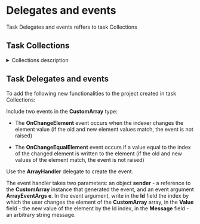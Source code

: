 # Delegates and events

Task Delegates and events reffers to task Collections

## Task Collections
<details><summary>Collections description</summary>

To create generic type **CustomArray** – one dimensional array with random index range 

**CustomArray** is a collection – array of random type values with fixed length and with an original index that is specified by the user. 

Example 1: an array of 20 elements length, array values – symbols, index starts with 18. 

Example 2: an array of 10 elements length, array values – objects of class Animals, index starts with -5. 

Values of random type can be located in the array, custom first index and the number of elements in the array should be specified while creating. The length and range of indexes cannot be changed after creating. Values of array elements can be set while creating the array and later with the help of the indexer. 

Initial and finite index, array length, array elements in the form of standard array Array that starts with 0 can be obtained from the array. 

**CustomArray** should be able to use operator foreach and other constructions that are oriented to the presence of numerator in class. 

In **CustomArray** implementation of the following functionality is required: 

- Creating of empty user array with specified first index and specified number of elements. 
- Creating of user array based on standard existing array or other collection. 
- Creating of an array with the specified first index based on the values of the array params. 
- Receiving first, last indexes, length, values in form of standard array with first index 0. 
- Access to writing and reading element based on a predetermined correct index. 
- Generating exceptions, specified in xml-comments to class methods. 
- Receiving numerator from array for operator foreach. 

</details>

## Task Delegates and events
To add the following new functionalities to the project created in task Collections: 

Include two events in the **CustomArray** type: 

- The **OnChangeElement** event occurs when the indexer changes the element value (if the old and new element values match, the event is not raised) 

- The **OnChangeEqualElement** event occurs if a value equal to the index of the changed element is written to the element (if the old and new values of the element match, the event is not raised) 
 
Use the **ArrayHandler** delegate to create the event. 

The event handler takes two parameters: an object **sender** - a reference to the **CustomArray** instance that generated the event, and an event argument **ArrayEventArgs <T> e**. In the event argument, write in the **Id** field the index by which the user changes the element of the **CustomArray** array, in the **Value** field - the new value of the element by the Id index, in the **Message** field - an arbitrary string message. 
